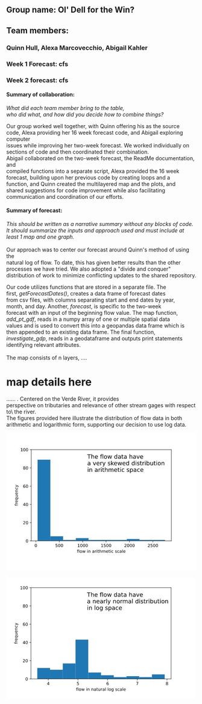 ## Group name: Ol' Dell for the Win?
## Team members:
### Quinn Hull, Alexa Marcovecchio, Abigail Kahler


### Week 1 Forecast:  cfs

### Week 2 forecast:  cfs

#### Summary of collaboration:
*What did each team member bring to the table,\
who did what, and how did you decide how to combine things?*

Our group worked well together, with Quinn offering his as the source\
code, Alexa providing her 16 week forecast code, and Abigail exploring computer\
issues while improving her two-week forecast. We worked individually on\
sections of code and then coordinated their
combination.\
Abigail collaborated on the two-week forecast, the ReadMe documentation, and\
compiled functions into a separate script, Alexa provided the 16 week\
forecast, building upon her previous code by creating loops and a\
function, and Quinn created the multilayered map and the plots, and\
shared suggestions for code improvement while also facilitating\
communication and coordination of our efforts.


#### Summary of forecast:
*This should be written as a narrative summary without any blocks of code.\
It should summarize the inputs and approach used and must include at\
least 1 map and one graph.*\
\
Our approach was to center our forecast around Quinn's method of using the\
natural log of flow.
To date, this has given better results than the other processes we have tried. We also adopted a "divide and conquer" distribution of work to minimize conflicting updates to the shared repository.

Our code utilizes functions that are stored in a separate file. The\
first, *getForecastDates()*, creates a data frame of forecast dates\
from csv files, with columns separating start and end dates by year,\
month, and day. Another, *forecast*, is specific to the two-week\
forecast with an input of the beginning flow value. The map function,\
*add_pt_gdf*, reads in a numpy array of one or multiple spatial data\
values and is used to convert this into a geopandas data frame which is\
then appended to an existing data frame. The final function,\
*investigate_gdp*, reads in a geodataframe and outputs print statements\
identifying relevant attributes.\
\
The map consists of n layers, ....
# map details here
...... . Centered on the Verde River, it provides\
perspective on tributaries and relevance of other stream gages with respect to\ the river.\
The figures provided here illustrate the distribution of flow data in both arithmetic and logarithmic form, supporting our decision to use log data.

![](arith_plot.png)

![](log_plot.png)
